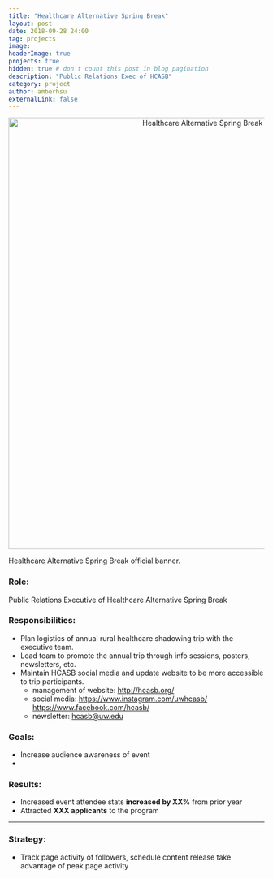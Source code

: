```yaml
---
title: "Healthcare Alternative Spring Break"
layout: post
date: 2018-09-28 24:00
tag: projects
image:
headerImage: true
projects: true
hidden: true # don't count this post in blog pagination
description: "Public Relations Exec of HCASB"
category: project
author: amberhsu
externalLink: false
---
```


<p align="center">
<img class="image" src="https://amberhsuu.github.io/assets/images/hcasb.jpg" alt="Healthcare Alternative Spring Break official banner." width="850"/>
<figcaption class="caption">Healthcare Alternative Spring Break official banner.</figcaption>
</p>

### Role: 
Public Relations Executive of Healthcare Alternative Spring Break

### Responsibilities:
- Plan logistics of annual rural healthcare shadowing trip with the executive team.
- Lead team to promote the annual trip through info sessions, posters, newsletters, etc.
- Maintain HCASB social media and update website to be more accessible to trip participants.
  - management of website: http://hcasb.org/
  - social media: https://www.instagram.com/uwhcasb/ https://www.facebook.com/hcasb/
  - newsletter: hcasb@uw.edu

### Goals:
- Increase audience awareness of event
- 

### Results:
- Increased event attendee stats **increased by XX%** from prior year
- Attracted **XXX applicants** to the program

---

### Strategy:
- Track page activity of followers, schedule content release take advantage of peak page activity